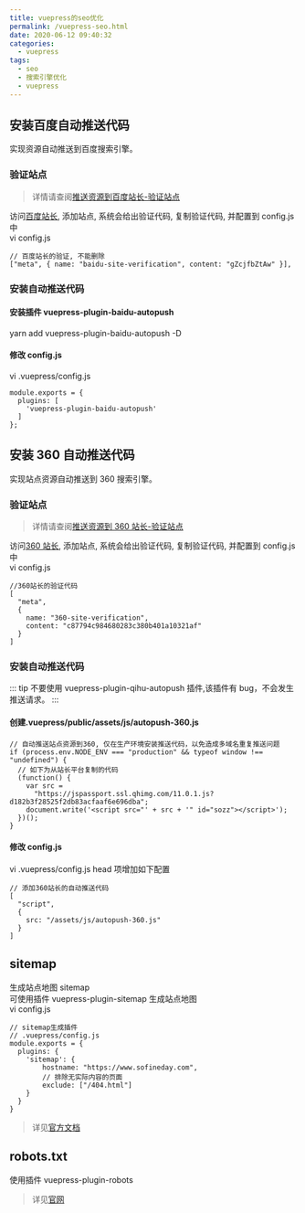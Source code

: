 ```yaml
---
title: vuepress的seo优化
permalink: /vuepress-seo.html
date: 2020-06-12 09:40:32
categories:
  - vuepress
tags:
  - seo
  - 搜索引擎优化
  - vuepress
---
```


## 安装百度自动推送代码

实现资源自动推送到百度搜索引擎。

### 验证站点

> 详情请查阅[推送资源到百度站长-验证站点](/seo-push-baidu.html#验证站点)

访问[百度站长](https://ziyuan.baidu.com), 添加站点, 系统会给出验证代码, 复制验证代码, 并配置到 config.js 中  
vi config.js

```
// 百度站长的验证, 不能删除
["meta", { name: "baidu-site-verification", content: "gZcjfbZtAw" }],
```

### 安装自动推送代码

#### 安装插件 vuepress-plugin-baidu-autopush

yarn add vuepress-plugin-baidu-autopush -D

#### 修改 config.js

vi .vuepress/config.js

```
module.exports = {
  plugins: [
    'vuepress-plugin-baidu-autopush'
  ]
};
```

## 安装 360 自动推送代码

实现站点资源自动推送到 360 搜索引擎。

### 验证站点

> 详情请查阅[推送资源到 360 站长-验证站点](/seo-push-360.html#验证站点)

访问[360 站长](http://zhanzhang.so.com), 添加站点, 系统会给出验证代码, 复制验证代码, 并配置到 config.js 中  
vi config.js

```
//360站长的验证代码
[
  "meta",
  {
    name: "360-site-verification",
    content: "c87794c984680283c380b401a10321af"
  }
]
```

### 安装自动推送代码

::: tip
不要使用 vuepress-plugin-qihu-autopush 插件,该插件有 bug，不会发生推送请求。
:::

#### 创建.vuepress/public/assets/js/autopush-360.js

```
// 自动推送站点资源到360, 仅在生产环境安装推送代码，以免造成多域名重复推送问题
if (process.env.NODE_ENV === "production" && typeof window !== "undefined") {
  // 如下为从站长平台复制的代码
  (function() {
    var src =
      "https://jspassport.ssl.qhimg.com/11.0.1.js?d182b3f28525f2db83acfaaf6e696dba";
    document.write('<script src="' + src + '" id="sozz"></script>');
  })();
}
```

#### 修改 config.js

vi .vuepress/config.js
head 项增加如下配置

```
// 添加360站长的自动推送代码
[
  "script",
  {
    src: "/assets/js/autopush-360.js"
  }
]
```

## sitemap

生成站点地图 sitemap  
可使用插件 vuepress-plugin-sitemap 生成站点地图  
vi config.js

```
// sitemap生成插件
// .vuepress/config.js
module.exports = {
  plugins: {
    'sitemap': {
        hostname: "https://www.sofineday.com",
        // 排除无实际内容的页面
        exclude: ["/404.html"]
    }
  }
}
```

> 详见[官方文档](https://github.com/ekoeryanto/vuepress-plugin-sitemap)

## robots.txt

使用插件 vuepress-plugin-robots

> 详见[官网](https://github.com/HiYue/vuepress-plugin-robots)

